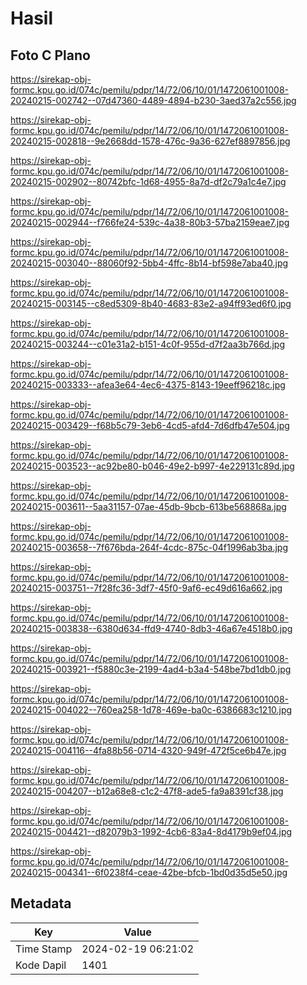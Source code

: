 # Hasil

## Foto C Plano

https://sirekap-obj-formc.kpu.go.id/074c/pemilu/pdpr/14/72/06/10/01/1472061001008-20240215-002742--07d47360-4489-4894-b230-3aed37a2c556.jpg

https://sirekap-obj-formc.kpu.go.id/074c/pemilu/pdpr/14/72/06/10/01/1472061001008-20240215-002818--9e2668dd-1578-476c-9a36-627ef8897856.jpg

https://sirekap-obj-formc.kpu.go.id/074c/pemilu/pdpr/14/72/06/10/01/1472061001008-20240215-002902--80742bfc-1d68-4955-8a7d-df2c79a1c4e7.jpg

https://sirekap-obj-formc.kpu.go.id/074c/pemilu/pdpr/14/72/06/10/01/1472061001008-20240215-002944--f766fe24-539c-4a38-80b3-57ba2159eae7.jpg

https://sirekap-obj-formc.kpu.go.id/074c/pemilu/pdpr/14/72/06/10/01/1472061001008-20240215-003040--88060f92-5bb4-4ffc-8b14-bf598e7aba40.jpg

https://sirekap-obj-formc.kpu.go.id/074c/pemilu/pdpr/14/72/06/10/01/1472061001008-20240215-003145--c8ed5309-8b40-4683-83e2-a94ff93ed6f0.jpg

https://sirekap-obj-formc.kpu.go.id/074c/pemilu/pdpr/14/72/06/10/01/1472061001008-20240215-003244--c01e31a2-b151-4c0f-955d-d7f2aa3b766d.jpg

https://sirekap-obj-formc.kpu.go.id/074c/pemilu/pdpr/14/72/06/10/01/1472061001008-20240215-003333--afea3e64-4ec6-4375-8143-19eeff96218c.jpg

https://sirekap-obj-formc.kpu.go.id/074c/pemilu/pdpr/14/72/06/10/01/1472061001008-20240215-003429--f68b5c79-3eb6-4cd5-afd4-7d6dfb47e504.jpg

https://sirekap-obj-formc.kpu.go.id/074c/pemilu/pdpr/14/72/06/10/01/1472061001008-20240215-003523--ac92be80-b046-49e2-b997-4e229131c89d.jpg

https://sirekap-obj-formc.kpu.go.id/074c/pemilu/pdpr/14/72/06/10/01/1472061001008-20240215-003611--5aa31157-07ae-45db-9bcb-613be568868a.jpg

https://sirekap-obj-formc.kpu.go.id/074c/pemilu/pdpr/14/72/06/10/01/1472061001008-20240215-003658--7f676bda-264f-4cdc-875c-04f1996ab3ba.jpg

https://sirekap-obj-formc.kpu.go.id/074c/pemilu/pdpr/14/72/06/10/01/1472061001008-20240215-003751--7f28fc36-3df7-45f0-9af6-ec49d616a662.jpg

https://sirekap-obj-formc.kpu.go.id/074c/pemilu/pdpr/14/72/06/10/01/1472061001008-20240215-003838--6380d634-ffd9-4740-8db3-46a67e4518b0.jpg

https://sirekap-obj-formc.kpu.go.id/074c/pemilu/pdpr/14/72/06/10/01/1472061001008-20240215-003921--f5880c3e-2199-4ad4-b3a4-548be7bd1db0.jpg

https://sirekap-obj-formc.kpu.go.id/074c/pemilu/pdpr/14/72/06/10/01/1472061001008-20240215-004022--760ea258-1d78-469e-ba0c-6386683c1210.jpg

https://sirekap-obj-formc.kpu.go.id/074c/pemilu/pdpr/14/72/06/10/01/1472061001008-20240215-004116--4fa88b56-0714-4320-949f-472f5ce6b47e.jpg

https://sirekap-obj-formc.kpu.go.id/074c/pemilu/pdpr/14/72/06/10/01/1472061001008-20240215-004207--b12a68e8-c1c2-47f8-ade5-fa9a8391cf38.jpg

https://sirekap-obj-formc.kpu.go.id/074c/pemilu/pdpr/14/72/06/10/01/1472061001008-20240215-004421--d82079b3-1992-4cb6-83a4-8d4179b9ef04.jpg

https://sirekap-obj-formc.kpu.go.id/074c/pemilu/pdpr/14/72/06/10/01/1472061001008-20240215-004341--6f0238f4-ceae-42be-bfcb-1bd0d35d5e50.jpg


## Metadata

| Key        | Value               |
| ---------- | ------------------- |
| Time Stamp | 2024-02-19 06:21:02 |
| Kode Dapil | 1401                |



